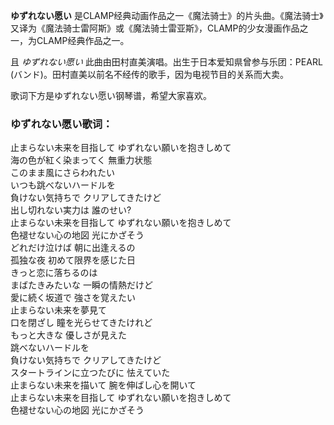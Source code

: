 

**ゆずれない愿い**
是CLAMP经典动画作品之一《魔法骑士》的片头曲。《魔法骑士》又译为《魔法骑士雷阿斯》或《魔法骑士雷亚斯》，CLAMP的少女漫画作品之一，为CLAMP经典作品之一。

  
且 _ゆずれない愿い_ 此曲由田村直美演唱。出生于日本爱知県曾参与乐团：PEARL (バンド)。田村直美以前名不经传的歌手，因为电视节目的关系而大卖。

  
歌词下方是ゆずれない愿い钢琴谱，希望大家喜欢。

### ゆずれない愿い歌词：

止まらない未来を目指して ゆずれない願いを抱きしめて  
海の色が紅く染まってく 無重力状態  
このまま風にさらわれたい  
いつも跳べないハードルを  
負けない気持ちで クリアしてきたけど  
出し切れない実力は 誰のせい?  
止まらない未来を目指して ゆずれない願いを抱きしめて  
色褪せない心の地図 光にかざそう  
どれだけ泣けば 朝に出逢えるの  
孤独な夜 初めて限界を感じた日  
きっと恋に落ちるのは  
まばたきみたいな 一瞬の情熱だけど  
愛に続く坂道で 強さを覚えたい  
止まらない未来を夢見て  
口を閉ざし 瞳を光らせてきたけれど  
もっと大きな 優しさが見えた  
跳べないハードルを  
負けない気持ちで クリアしてきたけど  
スタートラインに立つたびに 怯えていた  
止まらない未来を描いて 腕を伸ばし心を開いて  
止まらない未来を目指して ゆずれない願いを抱きしめて  
色褪せない心の地図 光にかざそう

